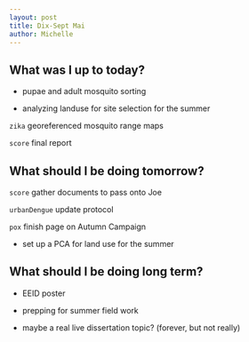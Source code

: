 ```yaml
---
layout: post
title: Dix-Sept Mai
author: Michelle
---
```


## What was I up to today?

* pupae and adult mosquito sorting

* analyzing landuse for site selection for the summer

`zika` georeferenced mosquito range maps

`score` final report


## What should I be doing tomorrow?

`score` gather documents to pass onto Joe

`urbanDengue` update protocol

`pox` finish page on Autumn Campaign

* set up a PCA for land use for the summer

## What should I be doing long term?

* EEID poster

* prepping for summer field work 

* maybe a real live dissertation topic? (forever, but not really)

<i class="fa fa-code" style="color:green"> </i>




